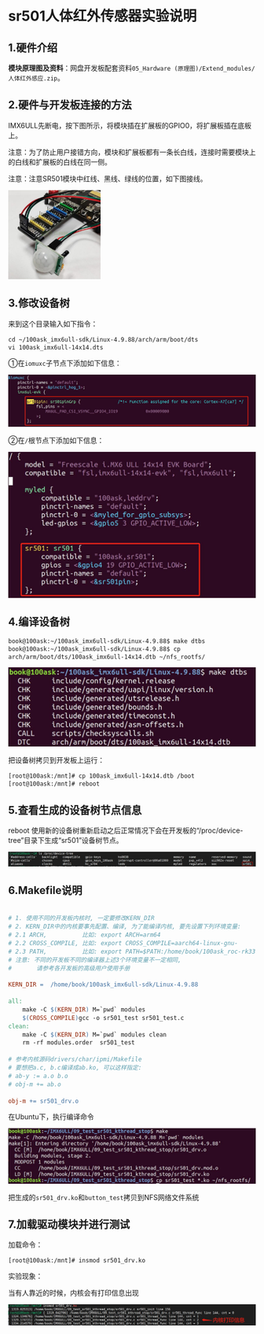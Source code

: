 # sr501人体红外传感器实验说明



## 1.硬件介绍

**模块原理图及资料**：网盘开发板配套资料`05_Hardware (原理图)/Extend_modules/人体红外感应.zip`。



## 2.硬件与开发板连接的方法

IMX6ULL先断电，按下图所示，将模块插在扩展板的GPIO0，将扩展板插在底板上。

注意：为了防止用户接错方向，模块和扩展板都有一条长白线，连接时需要模块上的白线和扩展板的白线在同一侧。

注意：注意SR501模块中红线、黑线、绿线的位置，如下图接线。

<img src="03-sr501driver_sr501_hardware.jpg" alt="sr501_hardware" style="zoom: 33%;" />





## 3.修改设备树

来到这个目录输入如下指令：

```
cd ~/100ask_imx6ull-sdk/Linux-4.9.88/arch/arm/boot/dts
vi 100ask_imx6ull-14x14.dts
```



①在`iomuxc`子节点下添加如下信息：

![iomuxc](03-sr501driver_iomuxc.jpg)



②在`/`根节点下添加如下信息：

![device](03-sr501driver_device.jpg)



## 4.编译设备树

```
book@100ask:~/100ask_imx6ull-sdk/Linux-4.9.88$ make dtbs
book@100ask:~/100ask_imx6ull-sdk/Linux-4.9.88$ cp arch/arm/boot/dts/100ask_imx6ull-14x14.dtb ~/nfs_rootfs/
```

![make_dtbs](03-sr501driver_make_dtbs.jpg)

把设备树拷贝到开发板上运行：

```
[root@100ask:/mnt]# cp 100ask_imx6ull-14x14.dtb /boot
[root@100ask:/mnt]# reboot
```



## 5.查看生成的设备树节点信息

reboot 使用新的设备树重新启动之后正常情况下会在开发板的“/proc/device-tree”目录下生成“sr501”设备树节点。

![sr501](03-sr501driver_sr501.jpg)



## 6.Makefile说明

```makefile

# 1. 使用不同的开发板内核时, 一定要修改KERN_DIR
# 2. KERN_DIR中的内核要事先配置、编译, 为了能编译内核, 要先设置下列环境变量:
# 2.1 ARCH,          比如: export ARCH=arm64
# 2.2 CROSS_COMPILE, 比如: export CROSS_COMPILE=aarch64-linux-gnu-
# 2.3 PATH,          比如: export PATH=$PATH:/home/book/100ask_roc-rk3399-pc/ToolChain-6.3.1/gcc-linaro-6.3.1-2017.05-x86_64_aarch64-linux-gnu/bin 
# 注意: 不同的开发板不同的编译器上述3个环境变量不一定相同,
#       请参考各开发板的高级用户使用手册

KERN_DIR =  /home/book/100ask_imx6ull-sdk/Linux-4.9.88

all:
	make -C $(KERN_DIR) M=`pwd` modules 
	$(CROSS_COMPILE)gcc -o sr501_test sr501_test.c
clean:
	make -C $(KERN_DIR) M=`pwd` modules clean
	rm -rf modules.order  sr501_test

# 参考内核源码drivers/char/ipmi/Makefile
# 要想把a.c, b.c编译成ab.ko, 可以这样指定:
# ab-y := a.o b.o
# obj-m += ab.o

obj-m += sr501_drv.o
```

在Ubuntu下，执行编译命令

![make](03-sr501driver_make.jpg)

把生成的`sr501_drv.ko`和`button_test`拷贝到NFS网络文件系统



## 7.加载驱动模块并进行测试

加载命令：

```
[root@100ask:/mnt]# insmod sr501_drv.ko
```



实验现象：

当有人靠近的时候，内核会有打印信息出现

![printk](03-sr501driver_printk.jpg)